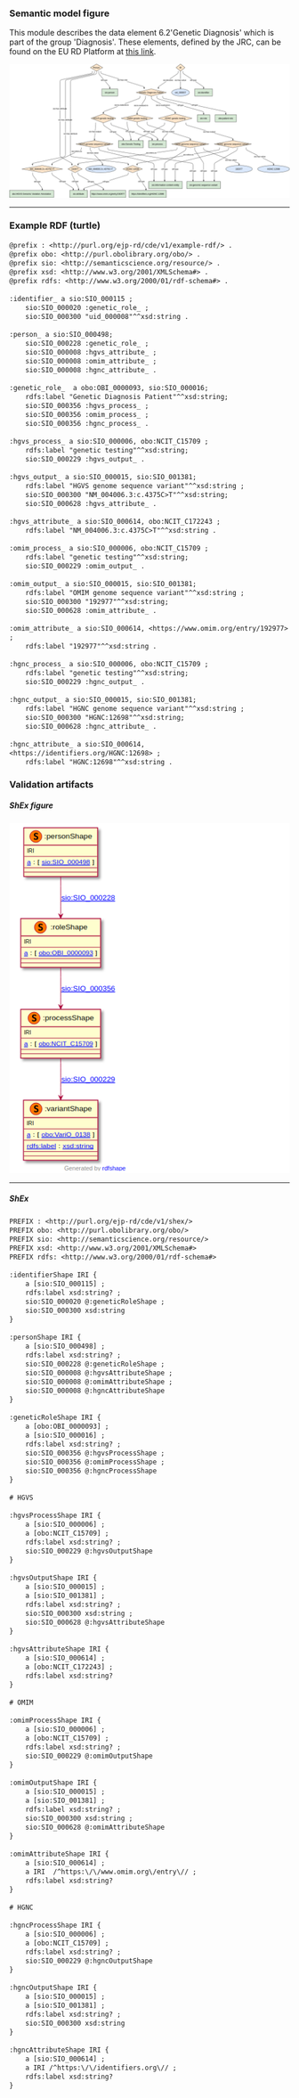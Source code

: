 ### Semantic model figure

This module describes the data element 6.2'Genetic Diagnosis' which is part of the group 'Diagnosis'. 
These elements, defined by the JRC, can be found on the EU RD Platform at [this link](https://eu-rd-platform.jrc.ec.europa.eu/sites/default/files/CDS/EU_RD_Platform_CDS_Final.pdf).

<p align="center">
    <a href="../images/rdf/6_Genetic_diagnosis.png" target="_blank">
        <img src="../images/rdf/6_Genetic_diagnosis.png">
    </a>
</p>


***
### Example RDF (turtle)

```ttl
@prefix : <http://purl.org/ejp-rd/cde/v1/example-rdf/> .
@prefix obo: <http://purl.obolibrary.org/obo/> .
@prefix sio: <http://semanticscience.org/resource/> .
@prefix xsd: <http://www.w3.org/2001/XMLSchema#> .
@prefix rdfs: <http://www.w3.org/2000/01/rdf-schema#> .

:identifier_ a sio:SIO_000115 ;
    sio:SIO_000020 :genetic_role_ ;
    sio:SIO_000300 "uid_000008"^^xsd:string .

:person_ a sio:SIO_000498;
    sio:SIO_000228 :genetic_role_ ;
    sio:SIO_000008 :hgvs_attribute_ ;
    sio:SIO_000008 :omim_attribute_ ;
    sio:SIO_000008 :hgnc_attribute_ .

:genetic_role_  a obo:OBI_0000093, sio:SIO_000016;
    rdfs:label "Genetic Diagnosis Patient"^^xsd:string;
    sio:SIO_000356 :hgvs_process_ ;
    sio:SIO_000356 :omim_process_ ;
    sio:SIO_000356 :hgnc_process_ .

:hgvs_process_ a sio:SIO_000006, obo:NCIT_C15709 ;
    rdfs:label "genetic testing"^^xsd:string;
    sio:SIO_000229 :hgvs_output_ .

:hgvs_output_ a sio:SIO_000015, sio:SIO_001381;
    rdfs:label "HGVS genome sequence variant"^^xsd:string ;
    sio:SIO_000300 "NM_004006.3:c.4375C>T"^^xsd:string;
    sio:SIO_000628 :hgvs_attribute_ .

:hgvs_attribute_ a sio:SIO_000614, obo:NCIT_C172243 ;
    rdfs:label "NM_004006.3:c.4375C>T"^^xsd:string .

:omim_process_ a sio:SIO_000006, obo:NCIT_C15709 ;
    rdfs:label "genetic testing"^^xsd:string;
    sio:SIO_000229 :omim_output_ .

:omim_output_ a sio:SIO_000015, sio:SIO_001381;
    rdfs:label "OMIM genome sequence variant"^^xsd:string ;
    sio:SIO_000300 "192977"^^xsd:string;
    sio:SIO_000628 :omim_attribute_ .

:omim_attribute_ a sio:SIO_000614, <https://www.omim.org/entry/192977> ;
    rdfs:label "192977"^^xsd:string .

:hgnc_process_ a sio:SIO_000006, obo:NCIT_C15709 ;
    rdfs:label "genetic testing"^^xsd:string;
    sio:SIO_000229 :hgnc_output_ .

:hgnc_output_ a sio:SIO_000015, sio:SIO_001381;
    rdfs:label "HGNC genome sequence variant"^^xsd:string ;
    sio:SIO_000300 "HGNC:12698"^^xsd:string;
    sio:SIO_000628 :hgnc_attribute_ .

:hgnc_attribute_ a sio:SIO_000614, <https://identifiers.org/HGNC:12698> ;
    rdfs:label "HGNC:12698"^^xsd:string .
```

### Validation artifacts 

##### ShEx figure

<p align="center">
    <a href="../images/shex/6_Genetic_diagnosis.png" target="_blank">
        <img src="../images/shex/6_Genetic_diagnosis.png">
    </a>
</p>


***

##### ShEx

``` ShEx
PREFIX : <http://purl.org/ejp-rd/cde/v1/shex/>
PREFIX obo: <http://purl.obolibrary.org/obo/> 
PREFIX sio: <http://semanticscience.org/resource/>
PREFIX xsd: <http://www.w3.org/2001/XMLSchema#>
PREFIX rdfs: <http://www.w3.org/2000/01/rdf-schema#>

:identifierShape IRI {
    a [sio:SIO_000115] ;
    rdfs:label xsd:string? ;
    sio:SIO_000020 @:geneticRoleShape ;
    sio:SIO_000300 xsd:string
}

:personShape IRI { 
    a [sio:SIO_000498] ;
    rdfs:label xsd:string? ;
    sio:SIO_000228 @:geneticRoleShape ;
    sio:SIO_000008 @:hgvsAttributeShape ;
    sio:SIO_000008 @:omimAttributeShape ;
    sio:SIO_000008 @:hgncAttributeShape
}

:geneticRoleShape IRI {
    a [obo:OBI_0000093] ;
    a [sio:SIO_000016] ;
    rdfs:label xsd:string? ;
    sio:SIO_000356 @:hgvsProcessShape ;
    sio:SIO_000356 @:omimProcessShape ;
    sio:SIO_000356 @:hgncProcessShape
}

# HGVS

:hgvsProcessShape IRI {
    a [sio:SIO_000006] ;
    a [obo:NCIT_C15709] ;
    rdfs:label xsd:string? ;
    sio:SIO_000229 @:hgvsOutputShape
}

:hgvsOutputShape IRI {
    a [sio:SIO_000015] ;
    a [sio:SIO_001381] ;
    rdfs:label xsd:string? ;
    sio:SIO_000300 xsd:string ;
    sio:SIO_000628 @:hgvsAttributeShape
}

:hgvsAttributeShape IRI { 
    a [sio:SIO_000614] ;
    a [obo:NCIT_C172243] ;
    rdfs:label xsd:string? 
}

# OMIM

:omimProcessShape IRI {
    a [sio:SIO_000006] ;
    a [obo:NCIT_C15709] ;
    rdfs:label xsd:string? ;
    sio:SIO_000229 @:omimOutputShape
}

:omimOutputShape IRI {
    a [sio:SIO_000015] ;
    a [sio:SIO_001381] ;
    rdfs:label xsd:string? ;
    sio:SIO_000300 xsd:string ;
    sio:SIO_000628 @:omimAttributeShape
}

:omimAttributeShape IRI {
    a [sio:SIO_000614] ;
    a IRI  /^https:\/\/www.omim.org\/entry\// ;
    rdfs:label xsd:string?
}

# HGNC

:hgncProcessShape IRI {
    a [sio:SIO_000006] ;
    a [obo:NCIT_C15709] ;
    rdfs:label xsd:string? ;
    sio:SIO_000229 @:hgncOutputShape
}

:hgncOutputShape IRI {
    a [sio:SIO_000015] ;
    a [sio:SIO_001381] ;
    rdfs:label xsd:string? ;
    sio:SIO_000300 xsd:string
}

:hgncAttributeShape IRI {
    a [sio:SIO_000614] ;
    a IRI /^https:\/\/identifiers.org\// ;
    rdfs:label xsd:string?
}
```

